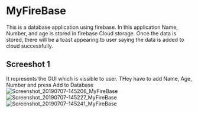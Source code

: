 # MyFireBase
This is a database application using firebase.
In this application Name, Number, and age is stored in firebase Cloud storage.
Once the data is stored, there will be a toast appearing to user saying the data is added to cloud successfully.


## Screeshot 1
It represents the GUI which is vissible to user. THey have to add Name, Age, Number and press Add to Database
![Screenshot_20190707-145206_MyFireBase](https://user-images.githubusercontent.com/44123490/60773669-bb758f00-a0d6-11e9-9755-585666243663.jpg)
![Screenshot_20190707-145227_MyFireBase](https://user-images.githubusercontent.com/44123490/60773670-bb758f00-a0d6-11e9-98fc-c783bd6dac63.jpg)
![Screenshot_20190707-145241_MyFireBase](https://user-images.githubusercontent.com/44123490/60773671-bb758f00-a0d6-11e9-9423-1c283dfbd5b9.jpg)
